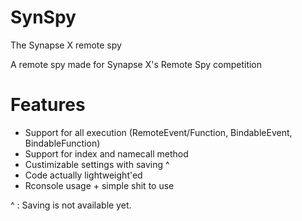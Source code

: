 # SynSpy
The Synapse X remote spy

A remote spy made for Synapse X's Remote Spy competition

# Features

* Support for all execution (RemoteEvent/Function, BindableEvent, BindableFunction)
* Support for index and namecall method
* Custimizable settings with saving ^
* Code actually lightweight'ed
* Rconsole usage + simple shit to use

^ : Saving is not available yet.
